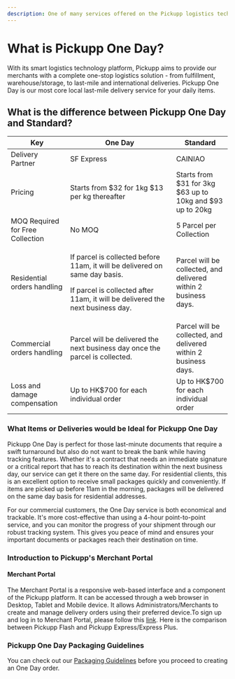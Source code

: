 ```yaml
---
description: One of many services offered on the Pickupp logistics technology platform.
---
```


# What is Pickupp One Day?

With its smart logistics technology platform, Pickupp aims to provide our merchants with a complete one-stop logistics solution - from fulfillment, warehouse/storage, to last-mile and international deliveries. Pickupp One Day is our most core local last-mile delivery service for your daily items.&#x20;



## What is the difference between Pickupp One Day and Standard?

<table><thead><tr><th>Key</th><th width="226.33333333333331">One Day</th><th>Standard</th></tr></thead><tbody><tr><td>Delivery Partner</td><td>SF Express</td><td>CAINIAO</td></tr><tr><td>Pricing</td><td>Starts from $32 for 1kg $13 per kg thereafter</td><td>Starts from $31 for 3kg $63 up to 10kg and $93 up to 20kg</td></tr><tr><td>MOQ Required for Free Collection</td><td>No MOQ</td><td>5 Parcel per Collection</td></tr><tr><td>Residential orders handling</td><td><p>If parcel is collected before 11am, it will be delivered on same day basis.</p><p>If parcel is collected after 11am, it will be delivered the next business day.</p></td><td>Parcel will be collected, and delivered within 2 business days.</td></tr><tr><td>Commercial orders handling </td><td>Parcel will be delivered the next business day once the parcel is collected.</td><td>Parcel will be collected, and delivered within 2 business days.</td></tr><tr><td>Loss and damage compensation</td><td>Up to HK$700 for each individual order</td><td>Up to HK$700 for each individual order</td></tr></tbody></table>

### What Items or Deliveries would be Ideal for Pickupp One Day <a href="#introduction-to-pickupps-merchant-portal" id="introduction-to-pickupps-merchant-portal"></a>

Pickupp One Day is perfect for those last-minute documents that require a swift turnaround but also do not want to break the bank while having tracking features. Whether it's a contract that needs an immediate signature or a critical report that has to reach its destination within the next business day, our service can get it there on the same day. For residential clients, this is an excellent option to receive small packages quickly and conveniently. If items are picked up before 11am in the morning, packages will be delivered on the same day basis for residential addresses.

For our commercial customers, the One Day service is both economical and trackable. It's more cost-effective than using a 4-hour point-to-point service, and you can monitor the progress of your shipment through our robust tracking system. This gives you peace of mind and ensures your important documents or packages reach their destination on time.

### Introduction to Pickupp's Merchant Portal <a href="#introduction-to-pickupps-merchant-portal" id="introduction-to-pickupps-merchant-portal"></a>

#### **Merchant Portal** <a href="#merchant-portal" id="merchant-portal"></a>

The Merchant Portal is a responsive web-based interface and a component of the Pickupp platform. It can be accessed through a web browser in Desktop, Tablet and Mobile device. It allows Administrators/Merchants to create and manage delivery orders using their preferred device.To sign up and log in to Merchant Portal, please follow this [link](https://app.gitbook.com/o/hNKtvHVjhCJxovMUiEFO/s/DGp755eiaB8DE4sRabaI/). Here is the comparison between Pickupp Flash and Pickupp Express/Express Plus.

### Pickupp One Day Packaging Guidelines <a href="#pickupp-express-express-plus-packaging-guidelines" id="pickupp-express-express-plus-packaging-guidelines"></a>

You can check out our [Packaging Guidelines](packaging-guidelines.md) before you proceed to creating an One Day order.
